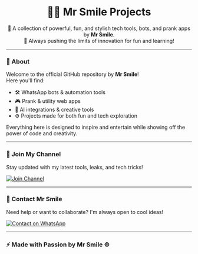 
<h1 align="center">👨‍💻 Mr Smile Projects</h1>

<p align="center">
  🔧 A collection of powerful, fun, and stylish tech tools, bots, and prank apps by <strong>Mr Smile</strong>. <br>
  🚀 Always pushing the limits of innovation for fun and learning!
</p>

---

### 📌 About
Welcome to the official GitHub repository by **Mr Smile**!  
Here you'll find:

- 🛠 WhatsApp bots & automation tools  
- 🎮 Prank & utility web apps  
- 🧠 AI integrations & creative tools  
- ⚙️ Projects made for both fun and tech exploration

Everything here is designed to inspire and entertain while showing off the power of code and creativity.

---

### 🔗 Join My Channel
Stay updated with my latest tools, leaks, and tech tricks!

[![Join Channel](https://img.shields.io/badge/📢%20Join%20Channel-MrSmile-green?style=for-the-badge)](https://whatsapp.com/channel/0029VaesBAXJJhzefVszDu3h)

---

### 💬 Contact Mr Smile
Need help or want to collaborate? I'm always open to cool ideas!

[![Contact on WhatsApp](https://img.shields.io/badge/💬%20Contact%20Mr%20Smile-Chat%20Now-blue?style=for-the-badge)](https://wa.me/254107065646)

---

### ⚡ Made with Passion by Mr Smile ©
